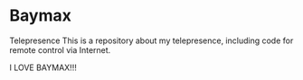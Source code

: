 # Baymax
Telepresence 
This is a repository about my telepresence, including code for remote control via Internet.

I LOVE BAYMAX!!!
